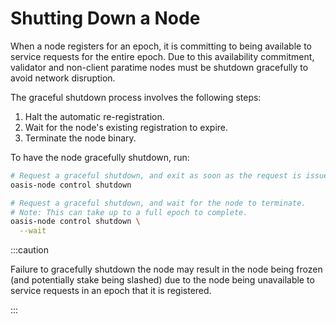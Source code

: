 # Shutting Down a Node

When a node registers for an epoch, it is committing to being available
to service requests for the entire epoch.  Due to this availability
commitment, validator and non-client paratime nodes must be shutdown
gracefully to avoid network disruption.

The graceful shutdown process involves the following steps:

1. Halt the automatic re-registration.
2. Wait for the node's existing registration to expire.
3. Terminate the node binary.

To have the node gracefully shutdown, run:

```bash
# Request a graceful shutdown, and exit as soon as the request is issued.
oasis-node control shutdown

# Request a graceful shutdown, and wait for the node to terminate.
# Note: This can take up to a full epoch to complete.
oasis-node control shutdown \
  --wait
````

:::caution

Failure to gracefully shutdown the node may result in the node being
frozen (and potentially stake being slashed) due to the node being
unavailable to service requests in an epoch that it is registered.

:::
